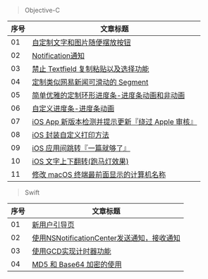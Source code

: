 

> Objective-C

序号 | 文章标题
------- | -------
01 | [自定制文字和图片随便摆放按钮](https://github.com/CalvinCheungCoder/Blog/blob/master/Objective-C/Objective-C%20%E6%8C%89%E9%92%AE%E6%98%BE%E7%A4%BA%E5%9B%BE%E7%89%87%E5%92%8C%E6%96%87%E5%AD%97.md)
02 | [Notification通知](https://github.com/CalvinCheungCoder/Blog/blob/master/Objective-C/Notification/Objective-C%20Notification%20%E9%80%9A%E7%9F%A5.md)
03 | [禁止 Textfield 复制粘贴以及选择功能](https://github.com/CalvinCheungCoder/Blog/blob/master/Objective-C/Objective-C%20%E7%A6%81%E6%AD%A2%20Textfield%20%E5%A4%8D%E5%88%B6%E7%B2%98%E8%B4%B4%E4%BB%A5%E5%8F%8A%E9%80%89%E6%8B%A9%E5%8A%9F%E8%83%BD.md)
04 | [定制类似网易新闻可滑动的 Segment](https://github.com/CalvinCheungCoder/Blog/blob/master/Objective-C/Objective-C%20%E5%AE%9A%E5%88%B6%E7%B1%BB%E4%BC%BC%E7%BD%91%E6%98%93%E6%96%B0%E9%97%BBSegment.md)
05 | [简单优雅的定制环形进度条-进度条动画和非动画](https://github.com/CalvinCheungCoder/Blog/blob/master/Objective-C/Objective-C%20%E7%AE%80%E5%8D%95%E4%BC%98%E9%9B%85%E7%9A%84%E5%AE%9A%E5%88%B6%E5%9C%86%E5%BD%A2%E8%BF%9B%E5%BA%A6%E6%9D%A1.md)
06 | [自定义进度条-进度条动画](https://github.com/CalvinCheungCoder/Blog/blob/master/Objective-C/Objective-C%20%E8%87%AA%E5%AE%9A%E4%B9%89%E8%BF%9B%E5%BA%A6%E6%9D%A1.md)
07 | [iOS App 新版本检测并提示更新『绕过 Apple 审核』](https://github.com/CalvinCheungCoder/Blog/blob/master/Objective-C/iOS%20App%20%E6%96%B0%E7%89%88%E6%9C%AC%E6%A3%80%E6%B5%8B%E5%B9%B6%E6%8F%90%E7%A4%BA%E6%9B%B4%E6%96%B0%E3%80%8E%E7%BB%95%E8%BF%87%20Apple%20%E5%AE%A1%E6%A0%B8%E3%80%8F.md)
08 | [iOS 封装自定义打印方法](https://github.com/CalvinCheungCoder/Blog/blob/master/Objective-C/iOS%20%E5%B0%81%E8%A3%85%E8%87%AA%E5%AE%9A%E4%B9%89%E6%89%93%E5%8D%B0%E6%96%B9%E6%B3%95.md)
09 | [iOS 应用间跳转『一篇就够了』](https://github.com/CalvinCheungCoder/Blog/blob/master/Objective-C/JumpBetweenApplications/iOS%20%E5%BA%94%E7%94%A8%E9%97%B4%E8%B7%B3%E8%BD%AC%E3%80%8E%E4%B8%80%E7%AF%87%E5%B0%B1%E5%A4%9F%E4%BA%86%E3%80%8F.md)
10 | [iOS 文字上下翻转(跑马灯效果)](https://github.com/CalvinCheungCoder/Blog/blob/master/Objective-C/iOS%20%E6%96%87%E5%AD%97%E4%B8%8A%E4%B8%8B%E7%BF%BB%E8%BD%AC(%E8%B7%91%E9%A9%AC%E7%81%AF%E6%95%88%E6%9E%9C).md)
11 | [修改 macOS 终端最前面显示的计算机名称](https://github.com/CalvinCheungCoder/Blog/blob/master/Objective-C/Change/%E4%BF%AE%E6%94%B9%20macOS%20%E7%BB%88%E7%AB%AF%E6%9C%80%E5%89%8D%E9%9D%A2%E6%98%BE%E7%A4%BA%E7%9A%84%E8%AE%A1%E7%AE%97%E6%9C%BA%E5%90%8D%E7%A7%B0.md)

> Swift

序号 | 文章标题
------- | -------
01 | [新用户引导页](https://github.com/CalvinCheungCoder/Blog/blob/master/Swift/Swift%20%E6%96%B0%E7%94%A8%E6%88%B7%E5%BC%95%E5%AF%BC%E9%A1%B5.md)
02 | [使用NSNotificationCenter发送通知，接收通知](https://github.com/CalvinCheungCoder/Blog/blob/master/Swift/Swift%20%E4%BD%BF%E7%94%A8NSNotificationCenter%E5%8F%91%E9%80%81%E9%80%9A%E7%9F%A5%EF%BC%8C%E6%8E%A5%E6%94%B6%E9%80%9A%E7%9F%A5.md)
03 | [使用GCD实现计时器功能](https://github.com/CalvinCheungCoder/Blog/blob/master/Swift/Swift%20%E4%BD%BF%E7%94%A8GCD%E5%AE%9E%E7%8E%B0%E8%AE%A1%E6%97%B6%E5%99%A8%E5%8A%9F%E8%83%BD.md)
04 | [MD5 和 Base64 加密的使用](https://github.com/CalvinCheungCoder/Blog/blob/master/Swift/Swift%20MD5%E5%92%8CBase64.md)


